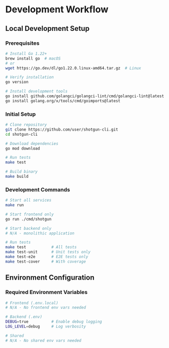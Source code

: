 # Development Workflow

## Local Development Setup

### Prerequisites
```bash
# Install Go 1.22+
brew install go  # macOS
# or
wget https://go.dev/dl/go1.22.0.linux-amd64.tar.gz  # Linux

# Verify installation
go version

# Install development tools
go install github.com/golangci/golangci-lint/cmd/golangci-lint@latest
go install golang.org/x/tools/cmd/goimports@latest
```

### Initial Setup
```bash
# Clone repository
git clone https://github.com/user/shotgun-cli.git
cd shotgun-cli

# Download dependencies
go mod download

# Run tests
make test

# Build binary
make build
```

### Development Commands
```bash
# Start all services
make run

# Start frontend only
go run ./cmd/shotgun

# Start backend only
# N/A - monolithic application

# Run tests
make test           # All tests
make test-unit      # Unit tests only
make test-e2e       # E2E tests only
make test-cover     # With coverage
```

## Environment Configuration

### Required Environment Variables
```bash
# Frontend (.env.local)
# N/A - No frontend env vars needed

# Backend (.env)
DEBUG=true          # Enable debug logging
LOG_LEVEL=debug     # Log verbosity

# Shared
# N/A - No shared env vars needed
```
